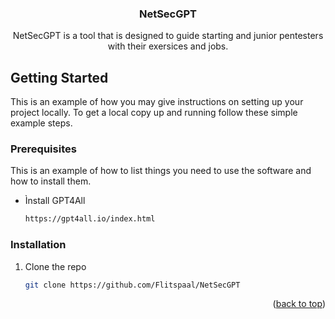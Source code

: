 <h3 align="center">NetSecGPT</h3>

<div>
  <p align="center">
    NetSecGPT is a tool that is designed to guide starting and junior pentesters with their exersices and jobs.
    <br />
</div>

<!-- GETTING STARTED -->
## Getting Started

This is an example of how you may give instructions on setting up your project locally.
To get a local copy up and running follow these simple example steps.

### Prerequisites

This is an example of how to list things you need to use the software and how to install them.
* Ìnstall GPT4All
  ```sh
  https://gpt4all.io/index.html
  ```

### Installation

1. Clone the repo
   ```sh
   git clone https://github.com/Flitspaal/NetSecGPT
   ```



<p align="right">(<a href="#readme-top">back to top</a>)</p>

